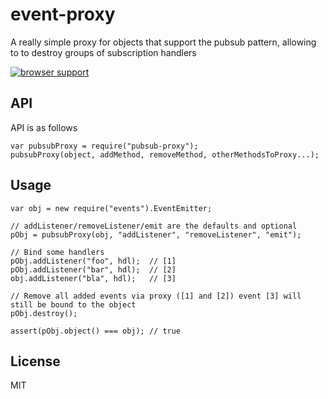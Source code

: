 # event-proxy
A really simple proxy for objects that support the pubsub pattern, allowing to to destroy groups of subscription handlers

[![browser support](https://ci.testling.com/orangemug/event-proxy.png)](https://ci.testling.com/orangemug/event-proxy)

## API
API is as follows

    var pubsubProxy = require("pubsub-proxy");
    pubsubProxy(object, addMethod, removeMethod, otherMethodsToProxy...);

## Usage

    var obj = new require("events").EventEmitter;

    // addListener/removeListener/emit are the defaults and optional
    pObj = pubsubProxy(obj, "addListener", "removeListener", "emit");

    // Bind some handlers
    pObj.addListener("foo", hdl);  // [1]
    pObj.addListener("bar", hdl);  // [2]
    obj.addListener("bla", hdl);   // [3]

    // Remove all added events via proxy ([1] and [2]) event [3] will still be bound to the object
    pObj.destroy();

    assert(pObj.object() === obj); // true

## License
MIT

